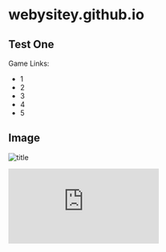 # webysitey.github.io

## Test One

Game Links:
 - 1
 - 2
 - 3
 - 4
 - 5

## Image

![title](https://images.unsplash.com/photo-1453728013993-6d66e9c9123a?ixlib=rb-1.2.1&ixid=MnwxMjA3fDB8MHxzZWFyY2h8MXx8bGVuc3xlbnwwfHwwfHw%3D&w=1000&q=80)

<div id="view_html_game_page_1987" class="view_html_game_page view_game_page page_widget direct_download ready"><div id="html_embed_widget_89841" class="html_embed_widget embed_wrapper"><div data-height="600" data-width="800" style="width: 8000px; height: 6000px" class="game_frame game_loaded"><iframe mozallowfullscreen="true" msallowfullscreen="true" allow="autoplay; fullscreen *; geolocation; microphone; camera; midi; monetization; xr-spatial-tracking; gamepad; gyroscope; accelerometer; xr; cross-origin-isolated" id="game_drop" frameborder="0" allowfullscreen="true" scrolling="no" src="https://v6p9d9t4.ssl.hwcdn.net/html/4768274/index.html" allowtransparency="true" webkitallowfullscreen="true"></iframe></div></div><script type="text/javascript">new I.HtmlEmbed('#html_embed_widget_89841', {"height":6000,"start_maximized":false,"width":8000})</script><div class="columns"><div class="left_col column"><div class="formatted_description user_formatted"><p><strong>Clear level after level of monsters, using the very blocks you stand on as your only weapon.&nbsp;Can you defeat every foe without falling through the shrinking foundation?</strong></p>
